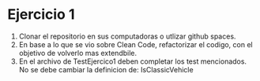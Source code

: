 # Ejercicio 1 

1. Clonar el repositorio en sus computadoras o utlizar github spaces.
2. En base a lo que se vio sobre Clean Code, refactorizar el codigo, con el objetivo de volverlo mas extendbile.
3. En el archivo de TestEjercico1 deben completar los test mencionados. No se debe cambiar la definicion de: IsClassicVehicle




